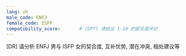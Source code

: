 ```yaml
---
lang: zh
male_code: ENFJ
female_code: ISFP
compatibility_score:       # [GPT] 请给出 1–10 的契合度评分
---
```


[DR] 请分析 ENFJ 男与 ISFP 女的契合度, 互补优势, 潜在冲突, 相处建议等

